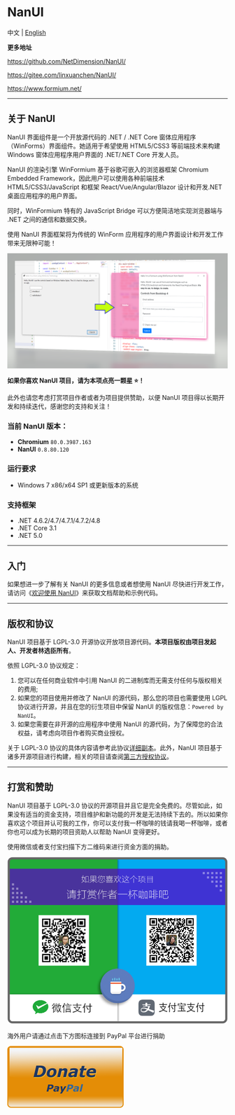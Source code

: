 # NanUI

中文 | [English](README.en-US.md)


**更多地址**

https://github.com/NetDimension/NanUI/

https://gitee.com/linxuanchen/NanUI/

https://www.formium.net/

---

## 关于 NanUI

NanUI 界面组件是一个开放源代码的 .NET / .NET Core 窗体应用程序（WinForms）界面组件。她适用于希望使用 HTML5/CSS3 等前端技术来构建 Windows 窗体应用程序用户界面的 .NET/.NET Core 开发人员。

NanUI 的渲染引擎 WinFormium 基于谷歌可嵌入的浏览器框架 Chromium Embedded Framework，因此用户可以使用各种前端技术 HTML5/CSS3/JavaScript 和框架 React/Vue/Angular/Blazor 设计和开发.NET 桌面应用程序的用户界面。

同时，WinFormium 特有的 JavaScript Bridge 可以方便简洁地实现浏览器端与 .NET 之间的通信和数据交换。

使用 NanUI 界面框架将为传统的 WinForm 应用程序的用户界面设计和开发工作带来无限种可能！

![Preview](docs/images/preview.png)


**如果你喜欢 NanUI 项目，请为本项点亮一颗星 ⭐！**

此外也请您考虑打赏项目作者或者为项目提供赞助，以便 NanUI 项目得以长期开发和持续迭代，感谢您的支持和关注！

### 当前 NanUI 版本：

- **Chromium** `80.0.3987.163`
- **NanUI** `0.8.80.120` 

### 运行要求

- Windows 7 x86/x64 SP1 或更新版本的系统

### 支持框架

- .NET 4.6.2/4.7/4.7.1/4.7.2/4.8
- .NET Core 3.1
- .NET 5.0

---

## 入门

如果想进一步了解有关 NanUI 的更多信息或者想使用 NanUI 尽快进行开发工作，请访问《[欢迎使用 NanUI](docs/README.md)》来获取文档帮助和示例代码。

---


## 版权和协议

NanUI 项目基于 LGPL-3.0 开源协议开放项目源代码。**本项目版权由项目发起人、开发者林选臣所有**。

依照 LGPL-3.0 协议规定：

1. 您可以在任何商业软件中引用 NanUI 的二进制库而无需支付任何与版权相关的费用;
2. 如果您的项目使用并修改了 NanUI 的源代码，那么您的项目也需要使用 LGPL 协议进行开源，并且在您的衍生项目中保留 NanUI 的版权信息：`Powered by NanUI`。
3. 如果您需要在非开源的应用程序中使用 NanUI 的源代码，为了保障您的合法权益，请考虑向项目作者购买商业授权。

关于 LGPL-3.0 协议的具体内容请参考此协议[详细副本](docs/zh-CN/Licence.md)。此外，NanUI 项目基于诸多开源项目进行构建，相关的项目请查阅[第三方授权协议](docs/zh-CN/Dependences.md)。

---

## 打赏和赞助

NanUI 项目基于 LGPL-3.0 协议的开源项目并且它是完全免费的。尽管如此，如果没有适当的资金支持，项目维护和新功能的开发是无法持续下去的。所以如果你喜欢这个项目并认可我的工作，你可以支付我一杯咖啡的钱请我喝一杯咖啡，或者你也可以成为长期的项目资助人以帮助 NanUI 变得更好。

使用微信或者支付宝扫描下方二维码来进行资金方面的捐助。

![DONATE](docs/images/qrcode.png)

海外用户请通过点击下方图标连接到 PayPal 平台进行捐助

[![DONATE](docs/images/paypal.png)](https://www.paypal.me/mrjson)
